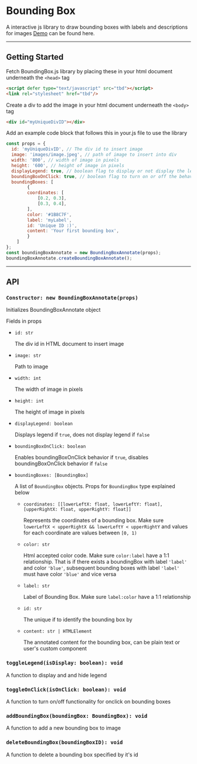 # Bounding Box

A interactive js library to draw bounding boxes with labels and descriptions for images [Demo](https://www.google.com/) can be found here.

---

## Getting Started 
Fetch BoundingBox.js library by placing these in your html document underneath the `<head>` tag

```html
<script defer type="text/javascript" src="tbd"></script>
<link rel="stylesheet" href="tbd"/>
```

Create a div to add the image in your html document underneath the `<body>` tag
```html
<div id="myUniqueDivID"></div>
```

Add an example code block that follows this in your.js file to use the library
```javascript
const props = {
  id: 'myUniqueDivID', // The div id to insert image 
  image: 'images/image.jpeg', // path of image to insert into div
  width: '800', // width of image in pixels
  height: '600', // height of image in pixels
  displayLegend: true, // boolean flag to display or not display the legend
  boundingBoxOnClick: true, // boolean flag to turn on or off the behavior when clicking on 
  boundingBoxes: [
        {
        coordinates: [
            [0.2, 0.3],
            [0.3, 0.4],
        ],
        color: '#1B8C7F',
        label: 'myLabel',
        id: 'Unique ID :)',
        content: 'Your first bounding box',
        }
    ]
};
const boundingBoxAnnotate = new BoundingBoxAnnotate(props);
boundingBoxAnnotate.createBoundingBoxAnnotate();
```


---
## API

### `Constructor: new BoundingBoxAnnotate(props)`

Initializes BoundingBoxAnnotate object

Fields in props

- `id: str` 

    The div id in HTML document to insert image  
- `image: str`

    Path to image 
- `width: int`

    The width of image in pixels
- `height: int`

    The height of image in pixels
- `displayLegend: boolean`

    Displays legend if `true`, does not display legend if `false`

- `boundingBoxOnClick: boolean`

    Enables boundingBoxOnClick behavior if `true`, disables boundingBoxOnClick behavior if `false`
- `boundingBoxes: [BoundingBox]`

    A list of `BoundingBox` objects. Props for `BoundingBox` type explained below
    - `coordinates: [[lowerLeftX: float, lowerLeftY: float], [upperRightX: float, upperRightY: float]]`
        
        Represents the coordinates of a bounding box. Make sure `lowerLeftX < upperRightX && lowerLeftY < upperRightY` and values for each coordinate are values between `[0, 1)`
    - `color: str`
        
        Html accepted color code. Make sure `color:label` have a 1:1 relationship. That is if there exists a boundingBox with label `'label'` and color `'blue'`, subsequent bounding boxes with label `'label'` must have color `'blue'` and vice versa
    - `label: str`

        Label of Bounding Box. Make sure `label:color` have a 1:1 relationship
    - `id: str`

        The unique if to identify the bounding box by
    - `content: str | HTMLElement`

        The annotated content for the bounding box, can be plain text or user's custom component

### `toggleLegend(isDisplay: boolean): void`
A function to display and and hide legend

### `toggleOnClick(isOnClick: boolean): void`
A function to turn on/off functionality for onclick on bounding boxes

### `addBoundingBox(boundingBox: BoundingBox): void`
A function to add a new bounding box to image

### `deleteBoundingBox(boundingBoxID): void`
A function to delete a bounding box specified by it's id